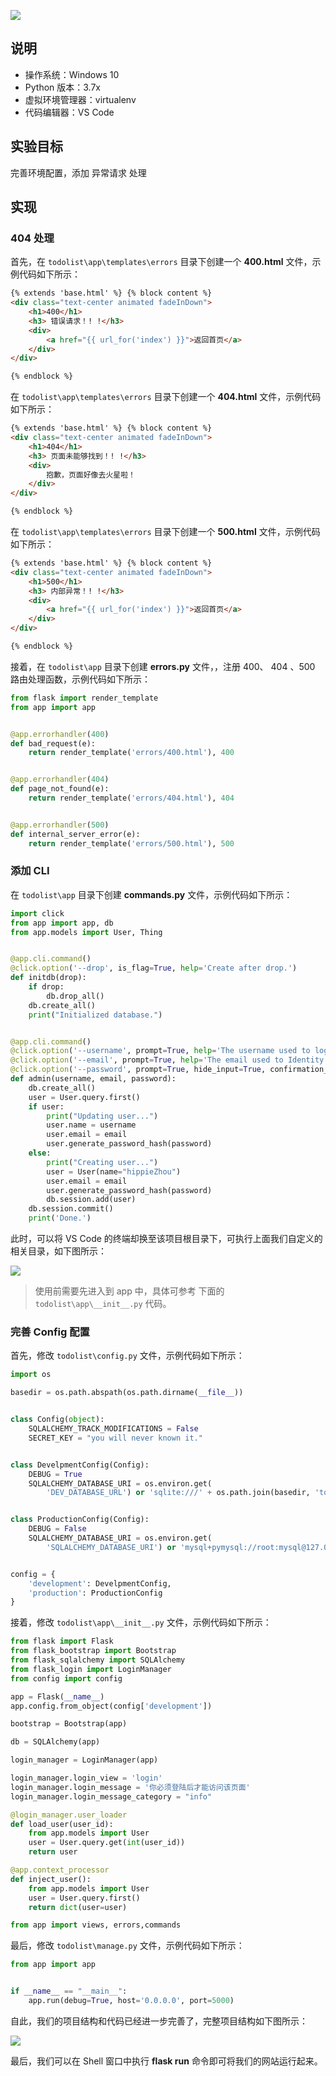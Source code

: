 ![](https://img2018.cnblogs.com/blog/749711/201901/749711-20190114152131660-1990119250.png)

## 说明

- 操作系统：Windows 10
- Python 版本：3.7x
- 虚拟环境管理器：virtualenv
- 代码编辑器：VS Code

## 实验目标

完善环境配置，添加 异常请求 处理

## 实现

### 404 处理

首先，在 `todolist\app\templates\errors` 目录下创建一个 **400.html** 文件，示例代码如下所示：

```html
{% extends 'base.html' %} {% block content %}
<div class="text-center animated fadeInDown">
    <h1>400</h1>
    <h3> 错误请求！! !</h3>
    <div>
        <a href="{{ url_for('index') }}">返回首页</a>
    </div>
</div>

{% endblock %}
```

在 `todolist\app\templates\errors` 目录下创建一个 **404.html** 文件，示例代码如下所示：

```html
{% extends 'base.html' %} {% block content %}
<div class="text-center animated fadeInDown">
    <h1>404</h1>
    <h3> 页面未能够找到！! !</h3>
    <div>
        抱歉，页面好像去火星啦！
    </div>
</div>

{% endblock %}
```

在 `todolist\app\templates\errors` 目录下创建一个 **500.html** 文件，示例代码如下所示：

```html
{% extends 'base.html' %} {% block content %}
<div class="text-center animated fadeInDown">
    <h1>500</h1>
    <h3> 内部异常！! !</h3>
    <div>
        <a href="{{ url_for('index') }}">返回首页</a>
    </div>
</div>

{% endblock %}
```

接着，在 `todolist\app`  目录下创建 **errors.py** 文件，，注册 400、 404 、500 路由处理函数，示例代码如下所示：

```python
from flask import render_template
from app import app


@app.errorhandler(400)
def bad_request(e):
    return render_template('errors/400.html'), 400


@app.errorhandler(404)
def page_not_found(e):
    return render_template('errors/404.html'), 404


@app.errorhandler(500)
def internal_server_error(e):
    return render_template('errors/500.html'), 500
```

### 添加 CLI

在 `todolist\app` 目录下创建 **commands.py** 文件，示例代码如下所示：

```python
import click
from app import app, db
from app.models import User, Thing


@app.cli.command()
@click.option('--drop', is_flag=True, help='Create after drop.')
def initdb(drop):
    if drop:
        db.drop_all()
    db.create_all()
    print("Initialized database.")


@app.cli.command()
@click.option('--username', prompt=True, help='The username used to login.')
@click.option('--email', prompt=True, help='The email used to Identity.')
@click.option('--password', prompt=True, hide_input=True, confirmation_prompt=True, help='The password used to login.')
def admin(username, email, password):
    db.create_all()
    user = User.query.first()
    if user:
        print("Updating user...")
        user.name = username
        user.email = email
        user.generate_password_hash(password)
    else:
        print("Creating user...")
        user = User(name="hippieZhou")
        user.email = email
        user.generate_password_hash(password)
        db.session.add(user)
    db.session.commit()
    print('Done.')
```

此时，可以将 VS Code 的终端却换至该项目根目录下，可执行上面我们自定义的相关目录，如下图所示：

![](https://img2018.cnblogs.com/blog/749711/201903/749711-20190331105449967-2060234983.png)

> 使用前需要先进入到 app 中，具体可参考 下面的 `todolist\app\__init__.py` 代码。

### 完善 Config 配置

首先，修改 `todolist\config.py` 文件，示例代码如下所示：

```python
import os

basedir = os.path.abspath(os.path.dirname(__file__))


class Config(object):
    SQLALCHEMY_TRACK_MODIFICATIONS = False
    SECRET_KEY = "you will never known it."


class DevelpmentConfig(Config):
    DEBUG = True
    SQLALCHEMY_DATABASE_URI = os.environ.get(
        'DEV_DATABASE_URL') or 'sqlite:///' + os.path.join(basedir, 'todo.sqlite')


class ProductionConfig(Config):
    DEBUG = False
    SQLALCHEMY_DATABASE_URI = os.environ.get(
        'SQLALCHEMY_DATABASE_URI') or 'mysql+pymysql://root:mysql@127.0.0.1:3306/todo'


config = {
    'development': DevelpmentConfig,
    'production': ProductionConfig
}
```

接着，修改 `todolist\app\__init__.py` 文件，示例代码如下所示：

```python
from flask import Flask
from flask_bootstrap import Bootstrap
from flask_sqlalchemy import SQLAlchemy
from flask_login import LoginManager
from config import config

app = Flask(__name__)
app.config.from_object(config['development'])

bootstrap = Bootstrap(app)

db = SQLAlchemy(app)

login_manager = LoginManager(app)

login_manager.login_view = 'login'
login_manager.login_message = '你必须登陆后才能访问该页面'
login_manager.login_message_category = "info"

@login_manager.user_loader
def load_user(user_id):
    from app.models import User
    user = User.query.get(int(user_id))
    return user

@app.context_processor
def inject_user():
    from app.models import User
    user = User.query.first()
    return dict(user=user)

from app import views, errors,commands
```

最后，修改 `todolist\manage.py` 文件，示例代码如下所示：

```python
from app import app


if __name__ == "__main__":
    app.run(debug=True, host='0.0.0.0', port=5000)

```

自此，我们的项目结构和代码已经进一步完善了，完整项目结构如下图所示：

![](https://img2018.cnblogs.com/blog/749711/201903/749711-20190331105950494-1780777069.png)

最后，我们可以在 Shell 窗口中执行 **flask run** 命令即可将我们的网站运行起来。